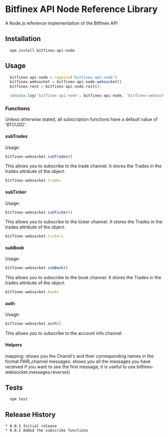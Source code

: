 Bitfinex API Node Reference Library
=========

A Node.js reference implementation of the Bitfinex API

## Installation
```
  npm install bitfinex-api-node
```
## Usage
```javascript
  bitfinex-api-node = require('bitfinex-api-node')
  bitfinex-websocket = bitfinex-api-node.websocket()
  bitfinex-rest = bitfinex-api-node.rest();

  console.log('bitfinex-api-node', bitfinex-api-node, 'bitfinex-websocket', bitfinex-websocket, 'bitfinex-rest', bitfinex-rest);
```

### Functions
Unless otherwise stated, all subscription functions have a default value of 'BTCUSD'.
#### subTrades
Usage:
```javascript
bitfinex-websocket.subTrades()
```
This allows you to subscribe to the trade channel. It stores the Trades in the trades attribute of the object.
```javascript
bitfinex-websocket.trades
```
#### subTicker
Usage:
```javascript
bitfinex-websocket.subTicker()
```
This allows you to subscribe to the ticker channel. It stores the Trades in the trades attribute of the object.
```javascript
bitfinex-websocket.tickers
```
#### subBook
Usage:
```javascript
bitfinex-websocket.subBook()
```
This allows you to subscribe to the book channel. It stores the Trades in the trades attribute of the object.
```javascript
bitfinex-websocket.books
```
#### auth
Usage:
```javascript
bitfinex-websocket.auth()
```
This allows you to subscribe to the account info channel.
#### Helpers
mapping: shows you the ChanId's and their corresponding names in the format PAIR_channel
messages: shows you all the messages you have received if you want to see the first message, it is useful to use bitfinex-websocket.messages.reverse()


## Tests
```
  npm test
```
## Release History
```
* 0.0.1 Initial release
* 0.0.2 Added the subscribe functions
```

